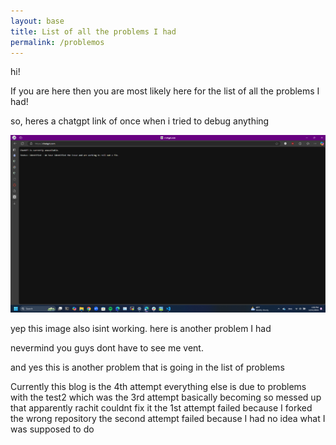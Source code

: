 ```yaml
---
layout: base
title: List of all the problems I had
permalink: /problemos
---
```



hi!

If you are here then you are most likely here for the list of all the problems I had!

so, heres a chatgpt link of once when i tried to debug anything

![gpt not working..](https://raw.githubusercontent.com/xinjiav2/4thattempt/7f34d04242d1e714856407db5078a989171adbf/images/image.png)

yep this image also isint working.
here is another problem I had

nevermind you guys dont have to see me vent.

and yes this is another problem that is going in the list of problems

Currently this blog is the 4th attempt
everything else is due to problems
with the test2 which was the 3rd attempt basically becoming so messed up that apparently rachit couldnt fix it
the 1st attempt failed because I forked the wrong repository
the second attempt failed because I had no idea what I was supposed to do